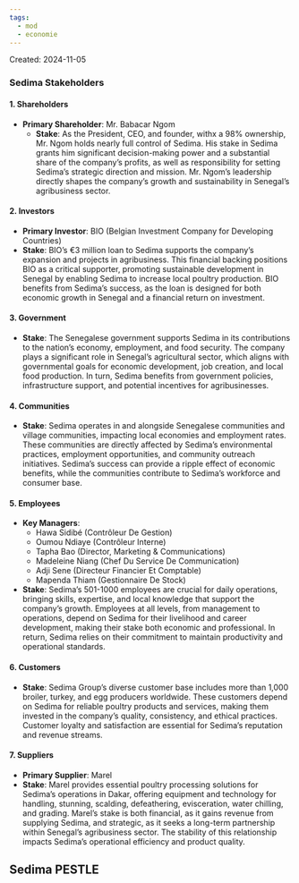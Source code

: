 ```yaml
---
tags:
  - mod
  - economie
---
```

Created: 2024-11-05

### Sedima Stakeholders

#### 1. **Shareholders**

- **Primary Shareholder**: Mr. Babacar Ngom
	- **Stake**: As the President, CEO, and founder, withx a 98% ownership, Mr. Ngom holds nearly full control of Sedima. His stake in Sedima grants him significant decision-making power and a substantial share of the company’s profits, as well as responsibility for setting Sedima’s strategic direction and mission. Mr. Ngom’s leadership directly shapes the company’s growth and sustainability in Senegal’s agribusiness sector.

#### 2. **Investors**

- **Primary Investor**: BIO (Belgian Investment Company for Developing Countries)
- **Stake**: BIO’s €3 million loan to Sedima supports the company’s expansion and projects in agribusiness. This financial backing positions BIO as a critical supporter, promoting sustainable development in Senegal by enabling Sedima to increase local poultry production. BIO benefits from Sedima’s success, as the loan is designed for both economic growth in Senegal and a financial return on investment.

#### 3. **Government**

- **Stake**: The Senegalese government supports Sedima in its contributions to the nation’s economy, employment, and food security. The company plays a significant role in Senegal’s agricultural sector, which aligns with governmental goals for economic development, job creation, and local food production. In turn, Sedima benefits from government policies, infrastructure support, and potential incentives for agribusinesses.

#### 4. **Communities**

- **Stake**: Sedima operates in and alongside Senegalese communities and village communities, impacting local economies and employment rates. These communities are directly affected by Sedima’s environmental practices, employment opportunities, and community outreach initiatives. Sedima’s success can provide a ripple effect of economic benefits, while the communities contribute to Sedima’s workforce and consumer base.

#### 5. **Employees**

- **Key Managers**:
    - Hawa Sidibé (Contrôleur De Gestion)
    - Oumou Ndiaye (Contrôleur Interne)
    - Tapha Bao (Director, Marketing & Communications)
    - Madeleine Niang (Chef Du Service De Communication)
    - Adji Sene (Directeur Financier Et Comptable)
    - Mapenda Thiam (Gestionnaire De Stock)
- **Stake**: Sedima’s 501-1000 employees are crucial for daily operations, bringing skills, expertise, and local knowledge that support the company’s growth. Employees at all levels, from management to operations, depend on Sedima for their livelihood and career development, making their stake both economic and professional. In return, Sedima relies on their commitment to maintain productivity and operational standards.

#### 6. **Customers**

- **Stake**: Sedima Group’s diverse customer base includes more than 1,000 broiler, turkey, and egg producers worldwide. These customers depend on Sedima for reliable poultry products and services, making them invested in the company’s quality, consistency, and ethical practices. Customer loyalty and satisfaction are essential for Sedima’s reputation and revenue streams.

#### 7. **Suppliers**

- **Primary Supplier**: Marel
- **Stake**: Marel provides essential poultry processing solutions for Sedima’s operations in Dakar, offering equipment and technology for handling, stunning, scalding, defeathering, evisceration, water chilling, and grading. Marel’s stake is both financial, as it gains revenue from supplying Sedima, and strategic, as it seeks a long-term partnership within Senegal’s agribusiness sector. The stability of this relationship impacts Sedima’s operational efficiency and product quality.


## Sedima PESTLE